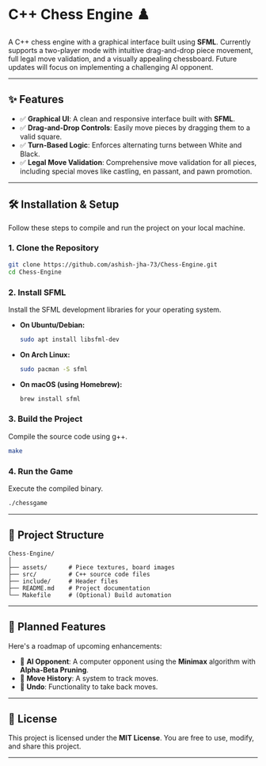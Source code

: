 # C++ Chess Engine ♟️

A C++ chess engine with a graphical interface built using **SFML**. Currently supports a two-player mode with intuitive drag-and-drop piece movement, full legal move validation, and a visually appealing chessboard. Future updates will focus on implementing a challenging AI opponent.

---

## ✨ Features

* ✅ **Graphical UI**: A clean and responsive interface built with **SFML**.
* ✅ **Drag-and-Drop Controls**: Easily move pieces by dragging them to a valid square.
* ✅ **Turn-Based Logic**: Enforces alternating turns between White and Black.
* ✅ **Legal Move Validation**: Comprehensive move validation for all pieces, including special moves like castling, en passant, and pawn promotion.

---

## 🛠️ Installation & Setup

Follow these steps to compile and run the project on your local machine.

### 1. Clone the Repository

```bash
git clone https://github.com/ashish-jha-73/Chess-Engine.git
cd Chess-Engine
```

### 2. Install SFML

Install the SFML development libraries for your operating system.

* **On Ubuntu/Debian:**
    ```bash
    sudo apt install libsfml-dev
    ```
* **On Arch Linux:**
    ```bash
    sudo pacman -S sfml
    ```
* **On macOS (using Homebrew):**
    ```bash
    brew install sfml
    ```

### 3. Build the Project

Compile the source code using g++.

```bash
make
```

### 4. Run the Game

Execute the compiled binary.

```bash
./chessgame
```

---

## 📂 Project Structure

```
Chess-Engine/
│
├── assets/      # Piece textures, board images
├── src/         # C++ source code files
├── include/     # Header files
├── README.md    # Project documentation
└── Makefile     # (Optional) Build automation
```

---

## 🧠 Planned Features

Here's a roadmap of upcoming enhancements:

* 🔄 **AI Opponent**: A computer opponent using the **Minimax** algorithm with **Alpha-Beta Pruning**.
* 🔄 **Move History**: A system to track moves.
* 🔄 **Undo**: Functionality to take back moves.

---

## 📄 License

This project is licensed under the **MIT License**. You are free to use, modify, and share this project.

---

